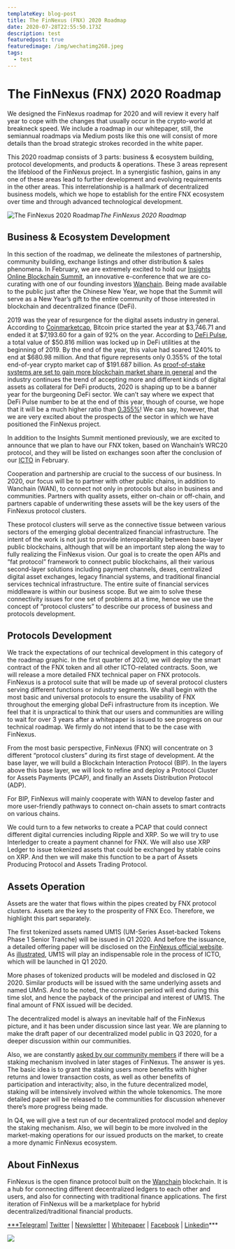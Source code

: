 ```yaml
---
templateKey: blog-post
title: The FinNexus (FNX) 2020 Roadmap
date: 2020-07-28T22:55:50.173Z
description: test
featuredpost: true
featuredimage: /img/wechatimg268.jpeg
tags:
  - test
---
```


# The FinNexus (FNX) 2020 Roadmap

We designed the FinNexus roadmap for 2020 and will review it every half year to cope with the changes that usually occur in the crypto-world at breakneck speed. We include a roadmap in our whitepaper, still, the semiannual roadmaps via Medium posts like this one will consist of more details than the broad strategic strokes recorded in the white paper.

This 2020 roadmap consists of 3 parts: business & ecosystem building, protocol developments, and products & operations. These 3 areas represent the lifeblood of the FinNexus project. In a synergistic fashion, gains in any one of these areas lead to further development and evolving requirements in the other areas. This interrelationship is a hallmark of decentralized business models, which we hope to establish for the entire FNX ecosystem over time and through advanced technological development.

![The FinNexus 2020 Roadmap](https://cdn-images-1.medium.com/max/2160/1*nNO4Q78WYis11Zc9oO_FEg.png)*The FinNexus 2020 Roadmap*

## Business & Ecosystem Development

In this section of the roadmap, we delineate the milestones of partnership, community building, exchange listings and other distribution & sales phenomena. In February, we are extremely excited to hold our [Insights Online Blockchain Summit](http://insights.finnexus.io), an innovative e-conference that we are co-curating with one of our founding investors [Wanchain](https://www.wanchain.org). Being made available to the public just after the Chinese New Year, we hope that the Summit will serve as a New Year’s gift to the entire community of those interested in blockchain and decentralized finance (DeFi).

2019 was the year of resurgence for the digital assets industry in general. According to [Coinmarketcap](https://coinmarketcap.com/currencies/bitcoin/historical-data/?start=20190101&end=20200110), Bitcoin price started the year at $3,746.71 and ended it at $7,193.60 for a gain of 92% on the year. According to [DeFi Pulse](https://defipulse.com), a total value of $50.816 million was locked up in DeFi utilities at the beginning of 2019. By the end of the year, this value had soared 1240% to end at $680.98 million. And that figure represents only 0.355% of the total end-of-year crypto market cap of $191.687 billion. As [proof-of-stake systems are set to gain more blockchain market share in general](https://beincrypto.com/2020-could-be-the-year-of-staking-predicts-analyst/) and the industry continues the trend of accepting more and different kinds of digital assets as collateral for DeFi products, 2020 is shaping up to be a banner year for the burgeoning DeFi sector. We can’t say where we expect that DeFi Pulse number to be at the end of this year, though of course, we hope that it will be a much higher ratio than [0.355%](https://twitter.com/shanghaipreneur/status/1215674124242124800?s=20)! We can say, however, that we are very excited about the prospects of the sector in which we have positioned the FinNexus project.

In addition to the Insights Summit mentioned previously, we are excited to announce that we plan to have our FNX token, based on Wanchain’s WRC20 protocol, and they will be listed on exchanges soon after the conclusion of our [ICTO](https://www.finnexus.io/ICTO_en.pdf) in February.

Cooperation and partnership are crucial to the success of our business. In 2020, our focus will be to partner with other public chains, in addition to Wanchain (WAN), to connect not only in protocols but also in business and communities. Partners with quality assets, either on-chain or off-chain, and partners capable of underwriting these assets will be the key users of the FinNexus protocol clusters.

These protocol clusters will serve as the connective tissue between various sectors of the emerging global decentralized financial infrastructure. The intent of the work is not just to provide interoperability between base-layer public blockchains, although that will be an important step along the way to fully realizing the FinNexus vision. Our goal is to create the open APIs and “fat protocol” framework to connect public blockchains, all their various second-layer solutions including payment channels, dexes, centralized digital asset exchanges, legacy financial systems, and traditional financial services technical infrastructure. The entire suite of financial services middleware is within our business scope. But we aim to solve these connectivity issues for one set of problems at a time, hence we use the concept of “protocol clusters” to describe our process of business and protocols development.

## Protocols Development

We track the expectations of our technical development in this category of the roadmap graphic. In the first quarter of 2020, we will deploy the smart contract of the FNX token and all other ICTO-related contracts. Soon, we will release a more detailed FNX technical paper on FNX protocols. FinNexus is a protocol suite that will be made up of several protocol clusters serving different functions or industry segments. We shall begin with the most basic and universal protocols to ensure the usability of FNX throughout the emerging global DeFi infrastructure from its inception. We feel that it is unpractical to think that our users and communities are willing to wait for over 3 years after a whitepaper is issued to see progress on our technical roadmap. We firmly do not intend that to be the case with FinNexus.

From the most basic perspective, FinNexus (FNX) will concentrate on 3 different “protocol clusters” during its first stage of development. At the base layer, we will build a Blockchain Interaction Protocol (BIP). In the layers above this base layer, we will look to refine and deploy a Protocol Cluster for Assets Payments (PCAP), and finally an Assets Distribution Protocol (ADP).

For BIP, FinNexus will mainly cooperate with WAN to develop faster and more user-friendly pathways to connect on-chain assets to smart contracts on various chains.

We could turn to a few networks to create a PCAP that could connect different digital currencies including Ripple and XRP. So we will try to use Interledger to create a payment channel for FNX. We will also use XRP Ledger to issue tokenized assets that could be exchanged by stable coins on XRP. And then we will make this function to be a part of Assets Producing Protocol and Assets Trading Protocol.

## Assets Operation

Assets are the water that flows within the pipes created by FNX protocol clusters. Assets are the key to the prosperity of FNX Eco. Therefore, we highlight this part separately.

The first tokenized assets named UM1S (UM-Series Asset-backed Tokens Phase 1 Senior Tranche) will be issued in Q1 2020. And before the issuance, a detailed offering paper will be disclosed on the [FinNexus official website](http://www.finnexus.io). As [illustrated](https://medium.com/finnexus/deciphering-the-finnexus-token-offering-model-the-icto-6029dbe02610), UM1S will play an indispensable role in the process of ICTO, which will be launched in Q1 2020.

More phases of tokenized products will be modeled and disclosed in Q2 2020. Similar products will be issued with the same underlying assets and named UMnS. And to be noted, the conversion period will end during this time slot, and hence the payback of the principal and interest of UM1S. The final amount of FNX issued will be decided.

The decentralized model is always an inevitable half of the FinNexus picture, and it has been under discussion since last year. We are planning to make the draft paper of our decentralized model public in Q3 2020, for a deeper discussion within our communities.

Also, we are constantly [asked by our community members](https://medium.com/p/6248afdc2bd9/edit) if there will be a staking mechanism involved in later stages of FinNexus. The answer is yes. The basic idea is to grant the staking users more benefits with higher returns and lower transaction costs, as well as other benefits of participation and interactivity; also, in the future decentralized model, staking will be intensively involved within the whole tokenomics. The more detailed paper will be released to the communities for discussion whenever there’s more progress being made.

In Q4, we will give a test run of our decentralized protocol model and deploy the staking mechanism. Also, we will begin to be more involved in the market-making operations for our issued products on the market, to create a more dynamic FinNexus ecosystem.

## About FinNexus

FinNexus is the open finance protocol built on the [Wanchain](https://www.wanchain.org/) blockchain. It is a hub for connecting different decentralized ledgers to each other and users, and also for connecting with traditional finance applications. The first iteration of FinNexus will be a marketplace for hybrid decentralized/traditional financial products.

[***Telegram](https://t.me/FinNexusOfficial)| [Twitter](https://twitter.com/fin_nexus) | [Newsletter](https://mailchi.mp/9c15712d2bbf/finnexus-newsletter) | [Whitepaper](https://drive.google.com/open?id=16RGd4JQk6QDv9af-0ztTJmFt8_RX6WBd) | [Facebook](https://www.facebook.com/FinNexus) | [Linkedin](https://www.linkedin.com/company/finnexus)***

![](https://cdn-images-1.medium.com/max/2000/0*ZUrIieCmHMAqKeN8.png)
